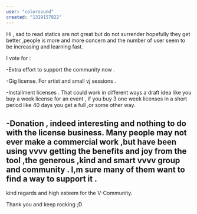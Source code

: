 ```yaml
---
user: "colorsound"
created: "1329157822"
---
```


Hi , sad to read statics are not great but do not surrender hopefully they get better ,people is more and more concern and the number of user seem to be increasing and learning fast. 

I vote for : 

-Extra effort to support the community now . 

-Gig license. For artist and small vj sessions . 

-Installment licenses . That could work in different ways a draft idea like you buy a week license for an event , if you buy 3 one week licenses in a short period like 40 days you get a full ,or some other way.

-Donation , indeed interesting and nothing to do with the license business. Many people may not ever make a commercial work ,but have been using vvvv getting the benefits and joy from the tool ,the generous ,kind and smart vvvv group and community . I,m sure many of them want to find a way to support it .
----------
kind regards and high esteem for the V-Community. 

Thank you and keep rocking ;D 
